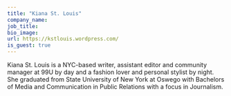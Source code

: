 ```yaml
---
title: "Kiana St. Louis"
company_name:
job_title:
bio_image:
url: https://kstlouis.wordpress.com/
is_guest: true
---
```


Kiana St. Louis is a NYC-based writer, assistant editor and community manager at 99U by day and a fashion lover and personal stylist by night. She graduated from State University of New York at Oswego with Bachelors of Media and Communication in Public Relations with a focus in Journalism.
